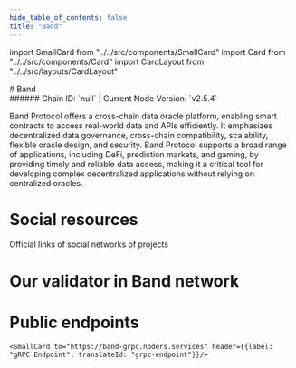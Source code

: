 ```yaml
---
hide_table_of_contents: false
title: "Band"
---
```


import SmallCard from "../../src/components/SmallCard"
import Card from "../../src/components/Card"
import CardLayout from "../../src/layouts/CardLayout"

<div class="h1-with-icon icon-band">
# Band
</div>
###### Chain ID: `null` | Current Node Version: `v2.5.4`


Band Protocol offers a cross-chain data oracle platform, enabling smart contracts to access real-world data and APIs efficiently. It emphasizes decentralized data governance, cross-chain compatibility, scalability, flexible oracle design, and security. Band Protocol supports a broad range of applications, including DeFi, prediction markets, and gaming, by providing timely and reliable data access, making it a critical tool for developing complex decentralized applications without relying on centralized oracles.

# Social resources
Official links of social networks of projects

<CardLayout autoFitEnabled={false}>
    <SmallCard to="https://www.bandprotocol.com/" header={{label: "Website", translateId: "social-telegram"}} iconPath="img/website-icon.svg"/>
    <SmallCard to="https://github.com/bandprotocol/chain" header={{label: "GitHub", translateId: "social-telegram"}} iconPath="img/github-icon.svg"/>
    <SmallCard to="https://discord.com/invite/3t4bsY7" header={{label: "Discord", translateId: "social-telegram"}} iconPath="img/discord-icon.svg"/>
    <SmallCard to="https://twitter.com/BandProtocol" header={{label: "X", translateId: "social-telegram"}} iconPath="img/x-icon.svg"/>
    <SmallCard to="https://t.me/bandprotocol" header={{label: "Telegram", translateId: "social-telegram"}} iconPath="img/telegram-icon.svg"/>
</CardLayout>

# Our validator in Band network

<CardLayout autoFitEnabled={true}>
    <Card
        to="https://band.explorers.guru/validator/bandvaloper1wy08smy5xpwrm3xju7z9usnat90vvp39etv7gh"
        header={{
            label: "[NODERS]TEAM",
            translateId: "development-setup",
        }}
        body={{
            label: "Trusted blockchain validator",
        }}
        iconPath="img/kotlin-icon.svg"
    />
</CardLayout>

# Public endpoints 

<CardLayout autoFitEnabled={true}>
    <SmallCard to="https://band-rpc.noders.services" header={{label: "RPC Endpoint", translateId: "rpc-endpoint"}}/>
    <SmallCard to="https://band-api.noders.services" header={{label: "API Endpoint", translateId: "api-endpoint"}}/>
    
    <SmallCard to="https://band-grpc.noders.services" header={{label: "gRPC Endpoint", translateId: "grpc-endpoint"}}/>
</CardLayout>


